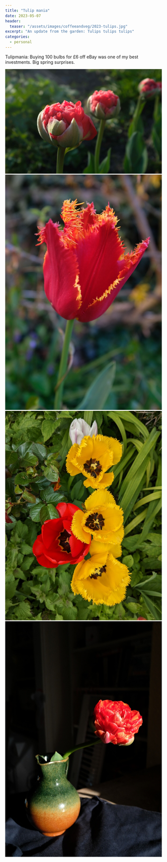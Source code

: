 ```yaml
---
title: "Tulip mania"
date: 2023-05-07
header:
  teaser: "/assets/images/coffeeandveg/2023-tulips.jpg"
excerpt: "An update from the garden: Tulips tulips tulips"
categories:
  - personal
---
```



Tulipmania: Buying 100 bulbs for £6 off eBay was one of my best investments. Big spring surprises.

<img src="/assets/images/coffeeandveg/2023-tulips.jpg">

<img src="/assets/images/coffeeandveg/2023-tulips2.jpg">

<img src="/assets/images/coffeeandveg/2023-tulips3.jpg">

<img src="/assets/images/coffeeandveg/2023-tulips4.jpg">
